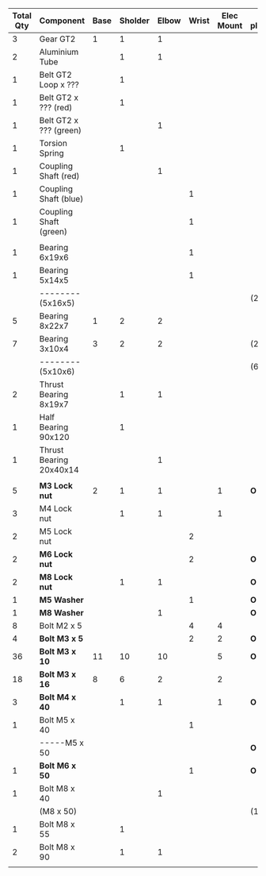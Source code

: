 


| Total Qty  | Component | Base | Sholder | Elbow | Wrist | Elec Mount |In place|
|------------|-----------|------|---------|-------|------ | -----------|--------|
| 3          | Gear GT2 | 1 | 1 | 1 |  |  |  |
| 2          | Aluminium Tube |  | 1 | 1 |  |  |  |
| 1          | Belt GT2 Loop x ??? |  | 1 |  |  |  |  |
| 1          | Belt GT2 x ??? (red) |  | 1 |  |  |  |  |
| 1          | Belt GT2 x ??? (green) |  |  | 1 |  |  |  |
| 1          | Torsion Spring |  | 1 |  |  |  |  |
| 1          | Coupling Shaft (red) |  |  | 1 |  |  |  |
| 1          | Coupling Shaft (blue) |  |  |  | 1 |  |  |
| 1          | Coupling Shaft (green) |  |  |  | 1 |  |  |
|  |  |  |  |  |  |  |  |
| 1          | Bearing 6x19x6 |  |  |  | 1 |  |  |
| 1          | Bearing 5x14x5 |  |  |  | 1 |  |  |
|            |--------(5x16x5)|  |  |  |   |  | (2)|           
| 5          | Bearing 8x22x7 | 1 | 2 | 2 |  |  |  |
| 7          | Bearing 3x10x4 | 3 | 2 | 2 |  |  |(2)|
|            |--------(5x10x6)|  |  |  |   |  | (6)|   
| 2          | Thrust Bearing 8x19x7 |  | 1 | 1 |  |  |  |
| 1          | Half Bearing 90x120 |  | 1 |  |  |  |  |
| 1          | Thrust Bearing 20x40x14 |  |  | 1 |  |  |  |
|  |  |  |  |  |  |  |  |
| 5          | <strong>M3 Lock nut</strong> | 2 | 1 | 1 |  | 1 |<strong>O</strong>|
| 3          | M4 Lock nut |  | 1 | 1 |  | 1 |  |
| 2          | M5 Lock nut |  |  |  | 2 |  |  |
| 2          | <strong>M6 Lock nut</strong> |  |  |  | 2 |  |<strong>O</strong>|
| 2          | <strong>M8 Lock nut</strong> |  | 1 | 1 |  |  |<strong>O</strong>|
| 1          | <strong>M5 Washer</strong> |  |  |  | 1 |  |<strong>O</strong>|
| 1          | <strong>M8 Washer</strong> |  |  | 1 |  |  |<strong>O</strong>|
| 8          | Bolt M2 x 5 |  |  |  | 4 | 4 |  |
| 4          | <strong>Bolt M3 x 5</strong> |  |  |  | 2 | 2 |<strong>O</strong>|
| 36         | <strong>Bolt M3 x 10</strong> | 11 | 10 | 10 |  | 5 |<strong>O</strong>|
| 18         | <strong>Bolt M3 x 16</strong> | 8 | 6 | 2 |  | 2 |  |
| 3          | <strong>Bolt M4 x 40</strong> |  | 1 | 1 |  | 1 |<strong>O</strong>|
| 1          | Bolt M5 x 40 |  |  |  | 1 |  |  |
|            |-----M5 x 50 |  |  |  |   |  |<strong>O</strong>|   
| 1          | <strong>Bolt M6 x 50</strong> |  |  |  | 1 |  |<strong>O</strong>|
| 1          | Bolt M8 x 40 |  |  | 1 |  |  |  |
|            |     (M8 x 50)|  |  |  |  |  | (1) |
| 1          | Bolt M8 x 55 |  | 1 |  |  |  |  |
| 2          | Bolt M8 x 90 |  | 1 | 1 |  |  |  |
|  |  |  |  |  |  |  |  |
